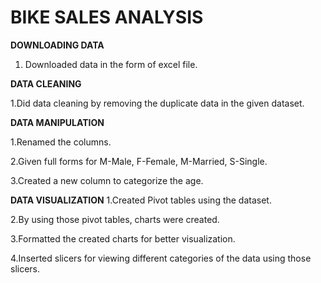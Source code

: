# **BIKE SALES ANALYSIS**

**DOWNLOADING DATA**

1. Downloaded data in the form of excel file.


**DATA CLEANING**

1.Did data cleaning by removing the duplicate data in the given dataset.

**DATA MANIPULATION**

1.Renamed the columns.

2.Given full forms for M-Male, F-Female, M-Married, S-Single.

3.Created a new column to categorize the age.

**DATA VISUALIZATION**
1.Created Pivot tables using the dataset.

2.By using those pivot tables, charts were created.

3.Formatted the created charts for better visualization.

4.Inserted slicers for viewing different categories of the data using those slicers.
